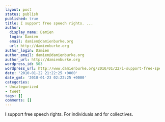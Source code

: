 ```yaml
---
layout: post
status: publish
published: true
title: I support free speech rights. ...
author:
  display_name: Damien
  login: Damien
  email: damien@damienburke.org
  url: http://damienburke.org
author_login: Damien
author_email: damien@damienburke.org
author_url: http://damienburke.org
wordpress_id: 503
wordpress_url: http://www.damienburke.org/2010/01/22/i-support-free-speech-rights/
date: '2010-01-22 21:22:25 +0000'
date_gmt: '2010-01-23 02:22:25 +0000'
categories:
- Uncategorized
- tweet
tags: []
comments: []
---
```

<p>I support free speech rights. For individuals and for collectives.</p>
